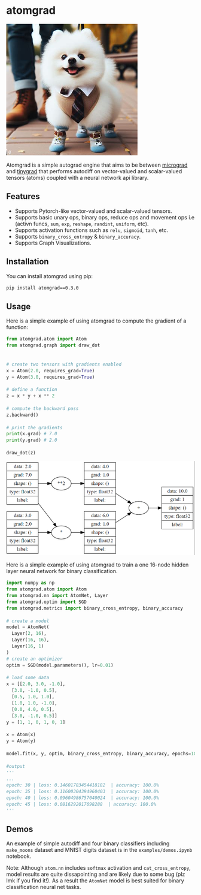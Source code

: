 # atomgrad

![pic](pic.jpeg)

Atomgrad is a simple autograd engine that aims to be between [micrograd](https://github.com/karpathy/micrograd/) and [tinygrad](https://github.com/tinygrad/tinygrad) that performs autodiff on vector-valued and scalar-valued tensors (atoms) coupled with a neural network api library.

## Features

- Supports Pytorch-like vector-valued and scalar-valued tensors.
- Supports basic unary ops, binary ops, reduce ops and movement ops i.e (activn funcs, `sum`, `exp`, `reshape`, `randint`, `uniform`, etc).
- Supports activation functions such as `relu`, `sigmoid`, `tanh`, etc.
- Supports `binary_cross_entropy` & `binary_accuracy`.
- Supports Graph Visualizations.

## Installation

You can install atomgrad using pip:

```bash
pip install atomgrad==0.3.0
```

## Usage

Here is a simple example of using atomgrad to compute the gradient of a function:

```python
from atomgrad.atom import Atom
from atomgrad.graph import draw_dot


# create two tensors with gradients enabled
x = Atom(2.0, requires_grad=True)
y = Atom(3.0, requires_grad=True)

# define a function
z = x * y + x ** 2

# compute the backward pass
z.backward()

# print the gradients
print(x.grad) # 7.0
print(y.grad) # 2.0

draw_dot(z)
```
![pic](graph.png)

Here is a simple example of using atomgrad to train a one 16-node hidden layer neural network for binary classification.

```python
import numpy as np
from atomgrad.atom import Atom
from atomgrad.nn import AtomNet, Layer
from atomgrad.optim import SGD
from atomgrad.metrics import binary_cross_entropy, binary_accuracy

# create a model
model = AtomNet(
  Layer(2, 16),
  Layer(16, 16),
  Layer(16, 1)
)
# create an optimizer
optim = SGD(model.parameters(), lr=0.01)

# load some data
x = [[2.0, 3.0, -1.0],
  [3.0, -1.0, 0.5],
  [0.5, 1.0, 1.0],
  [1.0, 1.0, -1.0],
  [0.0, 4.0, 0.5],
  [3.0, -1.0, 0.5]]
y = [1, 1, 0, 1, 0, 1]

x = Atom(x)
y = Atom(y)

model.fit(x, y, optim, binary_cross_entropy, binary_accuracy, epochs=100)

#output
'''
...
epoch: 30 | loss: 0.14601783454418182  | accuracy: 100.0%
epoch: 35 | loss: 0.11600304394960403  | accuracy: 100.0%
epoch: 40 | loss: 0.09604986757040024  | accuracy: 100.0%
epoch: 45 | loss: 0.0816292017698288  | accuracy: 100.0%
'''
```

## Demos

An example of simple autodiff and four binary classifiers including `make_moons` dataset and MNIST digits dataset is in the `examples/demos.ipynb` notebook.

Note: Although `atom.nn` includes `softmax` activation and `cat_cross_entropy`, model results are quite dissapointing and are likely due to some bug (plz lmk if you find it!). As a result the `AtomNet` model is best suited for binary classification neural net tasks.